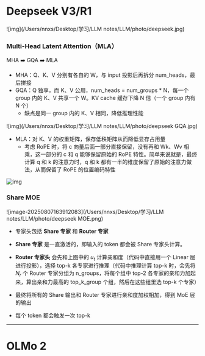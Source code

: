 # Deepseek V3/R1

![img](/Users/nnxs/Desktop/学习/LLM notes/LLM/photo/deepseek.jpg)

### Multi-Head Latent Attention（MLA）

MHA ➡️ GQA ➡️ MLA

- MHA：Q、K、V 分别有各自的 W，与 input 投影后再拆分 num_heads，最后拼接
- GQA：Q 独享，而 K、V 公用，num_heads = num_groups * N，每一个 group 内的 K、V 共享一个 W。KV cache 缓存下降 N 倍（一个 group 内有 N 个）
  - 缺点是同一 group 内的 K、V 相同，降低推理性能

![img](/Users/nnxs/Desktop/学习/LLM notes/LLM/photo/deepseek GQA.jpg)

- MLA：对 K、V 的权重矩阵，保存低秩矩阵从而降低显存占用量
  - 考虑 RoPE 时，将 c 向量后面一部分直接保留，没有再和 Wk、Wv 相乘，这一部分的 c 和 q 能够保留原始的 RoPE 特性。简单来说就是，最终计算 q 和 k 的注意力时，q 和 k 都有一半的维度保留了原始的注意力做法，从而保留了 RoPE 的位置编码特性

<img src="/Users/nnxs/Desktop/学习/LLM notes/LLM/photo/deepseek MLA.jpg" alt="img" style="zoom:100%;" />

### Share MOE

![image-20250807163912083](/Users/nnxs/Desktop/学习/LLM notes/LLM/photo/deepseek MOE.png)

- 专家头包括 **Share 专家** 和 **Router 专家**

- **Share 专家** 是一直激活的，即输入的 token 都会被 Share 专家头计算。

- **Router 专家头** 会先和上图中的 $u_t$ 计算亲和度（代码中直接用一个 Linear 层进行投影），选择 top-k 各专家进行推理（代码中推理计算 top-k 时，会先将 $N_r$ 个 Router 专家分组为 n_groups，将每个组中 top-2 各专家的亲和力加起来，算出亲和力最高的 top_k_group 个组，然后在这些组里选 top-k 个专家）
- 最终将所有的 Share 输出和 Router 专家进行亲和度加权相加，得到 MoE 层的输出

- 每个 token 都会触发一次 top-k



---

# OLMo 2